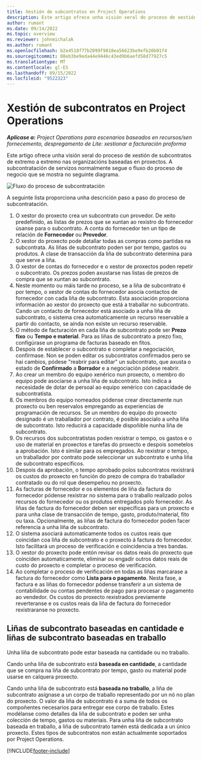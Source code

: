 ```yaml
---
title: Xestión de subcontratos en Project Operations
description: Este artigo ofrece unha visión xeral do proceso de xestión de subcontratos de extremo a extremo normalmente nas organizacións baseadas en proxectos.
author: rumant
ms.date: 09/14/2022
ms.topic: overview
ms.reviewer: johnmichalak
ms.author: rumant
ms.openlocfilehash: b2e4518f77b2099f9818ea56623be9efb20b01f4
ms.sourcegitcommit: 08eb3be9eda44e9446c43ed9b6aefd58d77927c5
ms.translationtype: MT
ms.contentlocale: gl-ES
ms.lasthandoff: 09/15/2022
ms.locfileid: "9522323"
---
```

# <a name="subcontract-management-in-project-operations"></a>Xestión de subcontratos en Project Operations


_**Aplícase a:** Project Operations para escenarios baseados en recursos/sen fornecemento, despregamento de Lite: xestionar a facturación proforma_

Este artigo ofrece unha visión xeral do proceso de xestión de subcontratos de extremo a extremo nas organizacións baseadas en proxectos. A subcontratación de servizos normalmente segue o fluxo do proceso de negocio que se mostra no seguinte diagrama.

![Fluxo do proceso de subcontratación](../media/SubcontractingProcessFlow.png)

A seguinte lista proporciona unha descrición paso a paso do proceso de subcontratación.

1. O xestor do proxecto crea un subcontrato cun provedor. De xeito predefinido, as listas de prezos que se xuntan ao rexistro do fornecedor úsanse para o subcontrato. A conta do fornecedor ten un tipo de relación de **Fornecedor** ou **Provedor**.
2. O xestor do proxecto pode detallar todas as compras como partidas na subcontrata. As liñas de subcontrato poden ser por tempo, gastos ou produtos. A clase de transacción da liña de subcontrato determina para que serve a liña.
3. O xestor de contas do fornecedor e o xestor de proxectos poden repetir o subcontrato. Os prezos poden axustarse nas listas de prezos de compra que se xuntan ao subcontrato.
4. Neste momento ou máis tarde no proceso, se a liña de subcontrato é por tempo, o xestor de contas do fornecedor asocia contactos de fornecedor con cada liña de subcontrato. Esta asociación proporciona información ao xestor do proxecto que está a traballar no subcontrato. Cando un contacto de fornecedor está asociado a unha liña de subcontrato, o sistema crea automaticamente un recurso reservable a partir do contacto, se aínda non existe un recurso reservable.
5. O método de facturación en cada liña de subcontrato pode ser **Prezo fixo** ou **Tempo e material**. Para as liñas de subcontrato a prezo fixo, configúrase un programa de facturas baseado en fitos.
6.  Despois de establecer o subcontrato e completar a negociación, confírmase. Non se poden editar os subcontratos confirmados pero se hai cambios, pódese "reabrir para editar" un subcontrato, que axusta o estado de **Confirmado** a **Borrador** e a negociación pódese reabrir. 
7.  Ao crear un membro do equipo xenérico nun proxecto, o membro do equipo pode asociarse a unha liña de subcontrato. Isto indica a necesidade de dotar de persoal ao equipo xenérico con capacidade de subcontratista.
8.  Os membros do equipo nomeados pódense crear directamente nun proxecto ou ben reservalos empregando as experiencias de programación de recursos. Se un membro do equipo do proxecto designado é un traballador por contrato, é posible asocialo a unha liña de subcontrato. Isto reducirá a capacidade dispoñible nunha liña de subcontrato.
9.  Os recursos dos subcontratistas poden rexistrar o tempo, os gastos e o uso de material en proxectos e tarefas do proxecto e despois sometelos a aprobación. Isto é similar para os empregados. Ao rexistrar o tempo, un traballador por contrato pode seleccionar un subcontrato e unha liña de subcontrato específicos.
10. Despois da aprobación, o tempo aprobado polos subcontratos rexistrará os custos do proxecto en función do prezo de compra do traballador contratado ou do rol que desempeñou no proxecto.
11. As facturas de fornecedor e os elementos de liña da factura do fornecedor pódense rexistrar no sistema para o traballo realizado polos recursos do fornecedor ou os produtos entregados polo fornecedor. As liñas de factura do fornecedor deben ser específicas para un proxecto e para unha clase de transacción de tempo, gasto, produto/material, fito ou taxa. Opcionalmente, as liñas de factura do fornecedor poden facer referencia a unha liña de subcontrato.
12. O sistema asociará automaticamente todos os custos reais que coincidan coa liña de subcontrato e o proxecto á factura do fornecedor. Isto facilitará un proceso de verificación e coincidencia a tres bandas.
13. O xestor do proxecto pode entón revisar os datos reais do proxecto que coinciden automaticamente, eliminar ou engadir outros datos reais de custo do proxecto e completar o proceso de verificación.
14. Ao completar o proceso de verificación en todas as liñas marcarase a factura do fornecedor como **Lista para o pagamento**. Nesta fase, a factura e as liñas do fornecedor pódense transferir a un sistema de contabilidade ou contas pendentes de pago para procesar o pagamento ao vendedor. Os custos do proxecto rexistrados previamente reverteranse e os custos reais da liña de factura do fornecedor rexistraranse no proxecto.

## <a name="quantity-based-subcontract-lines-and-work-based-subcontract-lines"></a>Liñas de subcontrato baseadas en cantidade e liñas de subcontrato baseadas en traballo

Unha liña de subcontrato pode estar baseada na cantidade ou no traballo. 

Cando unha liña de subcontrato está **baseada en cantidade**, a cantidade que se compra na liña de subcontrato por tempo, gasto ou material pode usarse en calquera proxecto.

Cando unha liña de subcontrato está **baseada no traballo**, a liña de subcontrato asígnase a un corpo de traballo representado por un nó no plan do proxecto. O valor da liña de subcontrato é a suma de todos os compoñentes necesarios para entregar ese corpo de traballo. Estes modélanse como detalles da liña de subcontrato e poden ser unha colección de tempo, gastos ou materiais. Para unha liña de subcontrato baseada en traballo, a liña de subcontrato tamén está dedicada a un único proxecto. Estes tipos de subcontratos non están actualmente soportados por Project Operations.

[!INCLUDE[footer-include](../../includes/footer-banner.md)]

